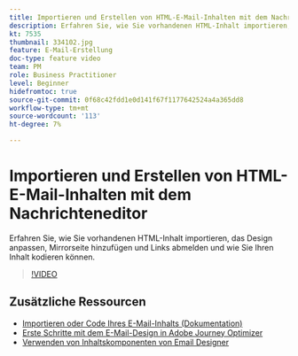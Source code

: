 ```yaml
---
title: Importieren und Erstellen von HTML-E-Mail-Inhalten mit dem Nachrichteneditor
description: Erfahren Sie, wie Sie vorhandenen HTML-Inhalt importieren, das Design anpassen, Mirrorseite hinzufügen und Links abmelden und wie Sie Ihren Inhalt kodieren können.
kt: 7535
thumbnail: 334102.jpg
feature: E-Mail-Erstellung
doc-type: feature video
team: PM
role: Business Practitioner
level: Beginner
hidefromtoc: true
source-git-commit: 0f68c42fdd1e0d141f67f1177642524a4a365dd8
workflow-type: tm+mt
source-wordcount: '113'
ht-degree: 7%

---
```



# Importieren und Erstellen von HTML-E-Mail-Inhalten mit dem Nachrichteneditor

Erfahren Sie, wie Sie vorhandenen HTML-Inhalt importieren, das Design anpassen, Mirrorseite hinzufügen und Links abmelden und wie Sie Ihren Inhalt kodieren können.

>[!VIDEO](https://video.tv.adobe.com/v/334102?quality=12)

## Zusätzliche Ressourcen

* [Importieren oder Code Ihres E-Mail-Inhalts (Dokumentation)](https://experienceleague.adobe.com/docs/journey-optimizer/using/create-messages/email-designer/existing-content.html)
* [Erste Schritte mit dem E-Mail-Design in Adobe Journey Optimizer](https://experienceleague.adobe.com/docs/journey-optimizer/using/create-messages/email-designer/design-emails.html)
* [Verwenden von Inhaltskomponenten von Email Designer](https://experienceleague.adobe.com/docs/journey-optimizer/using/create-messages/email-designer/design-emails.html)
